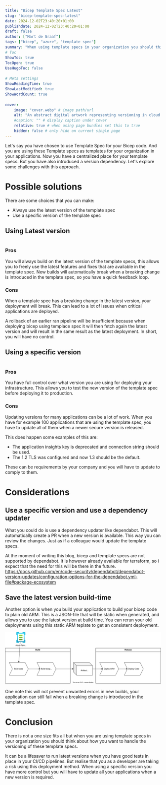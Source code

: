 ```yaml
---
title: "Bicep Template Spec Latest"
slug: "bicep-template-spec-latest"
date: 2024-12-02T23:40:20+01:00
publishdate: 2024-12-02T23:40:20+01:00
draft: false
author: ["Mart de Graaf"]
tags: ["bicep", "azure", "template spec"]
summary: "When using template specs in your organization you should think about how you want to handle the versioning of these template specs. Read it in this blog post."
# Toc
ShowToc: true
TocOpen: true
UseHugoToc: false

# Meta settings
ShowReadingTime: true
ShowLastModified: true
ShowWordCount: true

cover:
    image: "cover.webp" # image path/url
    alt: "An abstract digital artwork representing versioning in cloud infrastructure. The design features dynamic swirling shapes and layered gradients in azure and teal tones. Stacked blocks and branching pathways subtly symbolize version control and progressive changes. The composition is minimalist and futuristic, evoking fluidity and modern technology." # alt text
    #caption: "" # display caption under cover
    relative: true # when using page bundles set this to true
    hidden: false # only hide on current single page
---
```


Let's say you have chosen to use Template Spec for your Bicep code. And you are using these Template specs as templates for your organization in your applications. Now you have a centralized place for your template specs. But you have also introduced a version dependency. Let's explore some challenges with this approach.

# Possible solutions

There are some choices that you can make:

- Always use the latest version of the template spec
- Use a specific version of the template spec

## Using Latest version

```bicep {file=templatespec-latest.bicep}
```

### Pros

You will always build on the latest version of the template specs, this allows you to freely use the latest features and fixes that are available in the template spec. New builds will automatically break when a breaking change is introduced in the template spec, so you have a quick feedback loop.

### Cons

When a template spec has a breaking change in the latest version, your deployment will break. This can lead to a lot of issues when critical applications are deployed.

A rollback of an earlier ran pipeline will be insufficient because when deploying bicep using templace spec it will then fetch again the latest version and will result in the same result as the latest deployment. In short, you will have no control.

## Using a specific version

```bicep {file=templatespec.bicep}
```

### Pros

You have full control over what version you are using for deploying your infrastructure. This allows you to test the new version of the template spec before deploying it to production.

### Cons

Updating versions for many applications can be a lot of work. When you have for example 100 applications that are using the template spec, you have to update all of them when a newer secure version is released.

This does happen some examples of this are:

- The application insights key is deprecated and connection string should be used.
- The 1.2 TLS was configured and now 1.3 should be the default.

These can be requirements by your company and you will have to update to comply to them.

# Considerations

## Use a specific version and use a dependency updater

What you could do is use a dependency updater like dependabot. This will automatically create a PR when a new version is available. This way you can review the changes. Just as if a colleague would update the template specs.

At the moment of writing this blog, bicep and template specs are not supported by dependabot. It is however already available for terraform, so i expect that the need for this will be there in the future. https://docs.github.com/en/code-security/dependabot/dependabot-version-updates/configuration-options-for-the-dependabot.yml-file#package-ecosystem

## Save the latest version build-time

Another option is when you build your application to build your bicep code to plain old ARM. This is a JSON-file that will be static when generated, and allows you to use the latest version at build time. You can rerun your old deployments using this static ARM teplate to get an consistent deployment.

![Deployment pipeline](deployment.drawio.svg)

One note this will not prevent unwanted errors in new builds, your application can still fail when a breaking change is introduced in the template spec.

# Conclusion

There is not a one size fits all but when you are using template specs in your organization you should think about how you want to handle the versioning of these template specs.

It can be a lifesaver to run latest versions when you have good tests in place in your CI/CD pipelines. But realise that you as a developer are taking a risk using this deployment method. When using a specific version you have more control but you will have to update all your applications when a new version is required.
